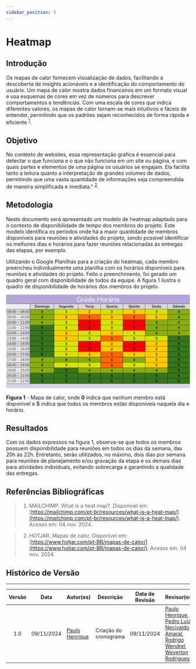 ```yaml
---
sidebar_position: 3
---
```


# Heatmap

## Introdução

Os mapas de calor fornecem visualização de dados, facilitando a descoberta de insights acionáveis e a identificação do comportamento do usuário. Um mapa de calor mostra dados financeiros em um formato visual e usa esquemas de cores em vez de números para descrever comportamentos e tendências. Com uma escala de cores que indica diferentes valores, os mapas de calor tornam-se mais intuitivos e fáceis de entender, permitindo que os padrões sejam reconhecidos de forma rápida e eficiente <sup>[1](../planejamento/heatmap.md#referências-bibliográficas)</sup>.

## Objetivo

No contexto de websites, essa representação gráfica é essencial para detectar o que funciona e o que não funciona em um site ou página, e com quais partes e elementos de uma página os usuários se engajam. Ela facilita tanto a leitura quanto a interpretação de grandes volumes de dados, permitindo que uma vasta quantidade de informações seja compreendida de maneira simplificada e imediata." <sup>[2](../planejamento/heatmap.md#referências-bibliográficas)</sup>.

## Metodologia 

Neste documento será apresentado um modelo de heatmap adaptado para o contexto de disponibilidade de tempo dos membros do projeto. Este modelo identifica os períodos onde há a maior quantidade de membros disponíveis para reuniões e atividades do projeto, sendo possível identificar os melhores dias e horários para fazer reuniões relacionadas às entregas das etapas, por exemplo.

Utilizando o Google Planilhas para a criação do heatmap, cada membro preencheu individualmente uma planilha com os horários disponíveis para reuniões e atividades do projeto. Feito o preenchimento, foi gerado um quadro geral com disponibilidade de todos da equipe. A figura 1 ilustra o quadro de disponibilidade de horários dos membros do projeto.

![Figura 1 - Heatmap de Disponibilidade de Horários](../planejamento/assets/heatmap.png)
<p style={{ textAlign: 'center', fontSize: '17px' }}><b>Figura 1</b> - Mapa de calor, onde <b>0</b> indica que nenhum membro está disponível e <b>5</b> indica que todos os membros estão disponíveis naquela dia e horário.</p>

## Resultados

Com os dados expressos na figura 1, observa-se que todos os membros possuem disponibilidade para reuniões em todos os dias da semana, das 20h às 22h. Entretanto, serão utilizados, no máximo, dois dias por semana para reuniões de planejamento e/ou gravação da etapa e os demais dias para atividades individuais, evitando sobrecarga e garantindo a qualidade das entregas.

## Referências Bibliográficas

> 1. MAILCHIMP. What is a heat map?. Disponível em: [https://mailchimp.com/pt-br/resources/what-is-a-heat-map/](https://mailchimp.com/pt-br/resources/what-is-a-heat-map/). Acesso em: 04 nov. 2024.

> 2. HOTJAR. Mapas de calor. Disponível em: [https://www.hotjar.com/pt-BR/mapas-de-calor/](https://www.hotjar.com/pt-BR/mapas-de-calor/). Acesso em: 04 nov. 2024.

## Histórico de Versão
---
| Versão | Data | Autor(es) | Descrição | Data de Revisão | Revisor(es) |
|:---:|:---:|---|---|:---:|---|
| 1.0 | 09/11/2024 | [Paulo Henrique](https://github.com/paulomh) | Criação do cronograma | 09/11/2024 | [Paulo Henrique](https://github.com/paulomh), [Pedro Luiz](https://github.com/pedroluizfo), [Necivaldo Amaral](https://github.com/junioramaral22), [Rodrigo Wendrel](https://github.com/rodwendrel), [Weverton Rodrigues](https://github.com/vevetin)  |




